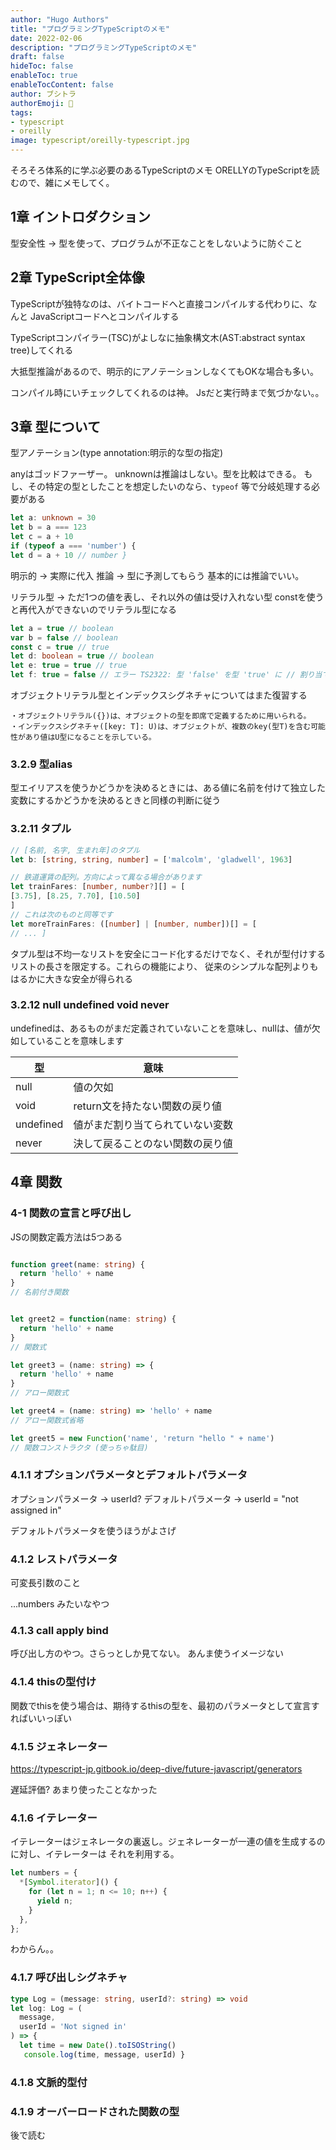 ```yaml
---
author: "Hugo Authors"
title: "プログラミングTypeScriptのメモ"
date: 2022-02-06
description: "プログラミングTypeScriptのメモ"
draft: false
hideToc: false
enableToc: true
enableTocContent: false
author: ブシトラ
authorEmoji: 🐯
tags:
- typescript
- oreilly
image: typescript/oreilly-typescript.jpg
---
```


そろそろ体系的に学ぶ必要のあるTypeScriptのメモ
ORELLYのTypeScriptを読むので、雑にメモしてく。

## 1章 イントロダクション

型安全性 → 型を使って、プログラムが不正なことをしないように防ぐこと

## 2章 TypeScript全体像

TypeScriptが独特なのは、バイトコードへと直接コンパイルする代わりに、なんと JavaScriptコードへとコンパイルする

TypeScriptコンパイラー(TSC)がよしなに抽象構文木(AST:abstract syntax tree)してくれる

大抵型推論があるので、明示的にアノテーションしなくてもOKな場合も多い。

コンパイル時にいチェックしてくれるのは神。
Jsだと実行時まで気づかない。。

## 3章 型について

型アノテーション(type annotation:明示的な型の指定)

anyはゴッドファーザー。
unknownは推論はしない。型を比較はできる。
もし、その特定の型としたことを想定したいのなら、`typeof` 等で分岐処理する必要がある

```ts
let a: unknown = 30
let b = a === 123
let c = a + 10
if (typeof a === 'number') {
let d = a + 10 // number }
```

明示的 → 実際に代入
推論 → 型に予測してもらう
基本的には推論でいい。

リテラル型 → ただ1つの値を表し、それ以外の値は受け入れない型
constを使うと再代入ができないのでリテラル型になる

```ts
let a = true // boolean
var b = false // boolean
const c = true // true
let d: boolean = true // boolean
let e: true = true // true
let f: true = false // エラー TS2322: 型 'false' を型 'true' に // 割り当てることはできません。
```

オブジェクトリテラル型とインデックスシグネチャについてはまた復習する

```
・オブジェクトリテラル({})は、オブジェクトの型を即席で定義するために用いられる。
・インデックスシグネチャ([key: T]: U)は、オブジェクトが、複数のkey(型T)を含む可能性があり値はU型になることを示している。
```

### 3.2.9 型alias

型エイリアスを使うかどうかを決めるときには、ある値に名前を付けて独立した変数にするかどうかを決めるときと同様の判断に従う

### 3.2.11 タプル

```ts
// [名前, 名字, 生まれ年]のタプル
let b: [string, string, number] = ['malcolm', 'gladwell', 1963]

// 鉄道運賃の配列。方向によって異なる場合があります
let trainFares: [number, number?][] = [
[3.75], [8.25, 7.70], [10.50]
]
// これは次のものと同等です
let moreTrainFares: ([number] | [number, number])[] = [
// ... ]
```
タプル型は不均一なリストを安全にコード化するだけでなく、それが型付けするリストの長さを限定する。これらの機能により、
従来のシンプルな配列よりもはるかに大きな安全が得られる

### 3.2.12 null undefined void never

undefinedは、あるものがまだ定義されていないことを意味し、nullは、値が欠如していることを意味します

   型   | 意味
--------|------
null | 値の欠如
void | return文を持たない関数の戻り値
undefined | 値がまだ割り当てられていない変数
never | 決して戻ることのない関数の戻り値

## 4章 関数


### 4-1 関数の宣言と呼び出し

JSの関数定義方法は5つある

```ts

function greet(name: string) {
  return 'hello' + name
}
// 名前付き関数


let greet2 = function(name: string) {
  return 'hello' + name
}
// 関数式

let greet3 = (name: string) => {
  return 'hello' + name
}
// アロー関数式

let greet4 = (name: string) => 'hello' + name
// アロー関数式省略

let greet5 = new Function('name', 'return "hello " + name')
// 関数コンストラクタ (使っちゃ駄目)

```
### 4.1.1 オプションパラメータとデフォルトパラメータ

オプションパラメータ → userId?
デフォルトパラメータ → userId = "not assigned in"

デフォルトパラメータを使うほうがよさげ

### 4.1.2 レストパラメータ

可変長引数のこと

...numbers みたいなやつ

### 4.1.3 call apply bind

呼び出し方のやつ。さらっとしか見てない。
あんま使うイメージない

### 4.1.4 thisの型付け

関数でthisを使う場合は、期待するthisの型を、最初のパラメータとして宣言すればいいっぽい
### 4.1.5 ジェネレーター

https://typescript-jp.gitbook.io/deep-dive/future-javascript/generators

遅延評価?
あまり使ったことなかった
### 4.1.6 イテレーター

イテレーターはジェネレータの裏返し。ジェネレーターが一連の値を生成するのに対し、イテレーターは
それを利用する。

```ts
let numbers = {
  *[Symbol.iterator]() {
    for (let n = 1; n <= 10; n++) {
      yield n;
    }
  },
};
```
わからん。。

### 4.1.7 呼び出しシグネチャ

```ts
type Log = (message: string, userId?: string) => void
let log: Log = (
  message,
  userId = 'Not signed in'
) => {
  let time = new Date().toISOString()
   console.log(time, message, userId) }
```

### 4.1.8 文脈的型付

### 4.1.9 オーバーロードされた関数の型

後で読む
